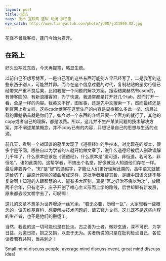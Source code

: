 ```yaml
---
layout: post
title: 起点
tags: 技术 互联网 篮球 动漫 狮子座
eye_catch: http://www.tianyaclub.com/photo/jd08/jd11860.02.jpg
---
```


花径不曾缘客扫，蓬门今始为君开。

<!--more-->

## 在路上

好久没写过东西，今天再提笔，略显生疏。

以前自己不想写博客，一是自己写的这些东西可能别人早已经写了，二是我写的这些东西于别人，可能然并卵。而今在这个信息过载的时代，复制粘贴的恶劣行径已经带来严重不良后果，比如我搜一个问题的解决方案，搜索结果赫然有csdn的，有博客园的，有新浪播客的，为了快速，我通常都是打开好几个tab，然而打开一看，全是一样的内容。我英文不好，图省事，还是先中文搜索一下，然而最终还是到官网上看文档，这些csdn博客在这里生产的内容是显得那么多此一举，信息过载的罪魁祸首就是你们了，如今对一个东西的介绍只要一个官方的就行了，其他的copy或者自己的理解，都是浪费。所以，这儿并不生产某某问题的技术解决方案，并不阐述某某概念，并不copy已有的内容，只想记录自己的思想与生活的点滴。

前几天，看到一个战国谁的墓里发现了《道德经》的手抄本，对比现在的版本，很多字是不同，哪些自以为学者的人就开始做文章了，说什么道德经被后人删改误解几千年了，什么原本应该是《德道经》，什么原本是“道可道，非恒道，名可名，非恒名”，诸如此类的。这帮学者，不搞出个名堂，好像就没人知道他们存在一样。最后非要弄个，“知”是“智”的通假字，才能让人们更好理解此类的，高中语文就被这给坑了，最原汁原味的被曲解成这样，这批学者难辞其咎，是嫌中国语文还不够复杂啊！知道的人跟智慧的人，能有多大区别，真是“医之好治不病以为功”，放眼两千余年，只有老子，庄子开创了唯心主义形而上学的路线，后世却鲜有新发展，原来都去咬文嚼字去了，可叹啊！

这儿的文章不想多为世界增添一丝冗余，“若无必要，勿增一瓦”，大家想看一些概念的，请去维基百科，想要解决技术问题的，请去官方文档，这儿既不是这些内容的生产者，也不是他们的搬运工。

当然，我说的这一切可能也是在扯淡。古之善为士者，微妙玄通，深不可识，为学日益，为道日损，损之又损，以至于无为。劣者所说的只是在批判检点自己，各位读者若有共鸣，当共勉之！

Small mind discuss people, average mind discuss event, great mind discuss idea!
